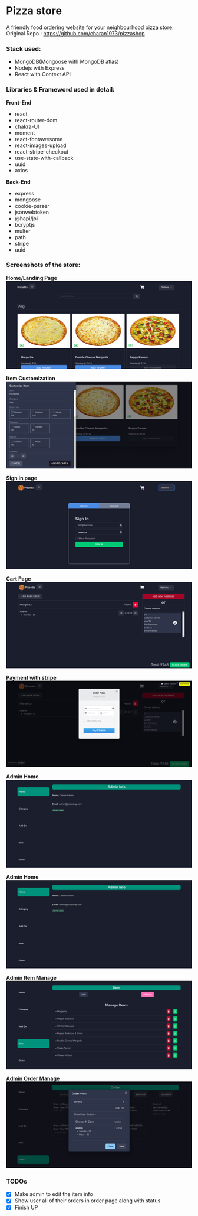 # Pizza store

A friendly food ordering website for your neighbourhood pizza store.
Original Repo : https://github.com/charan1973/pizzashop

### **Stack used:**  
* MongoDB(Mongoose with MongoDB atlas)  
* Nodejs with Express  
* React with Context API  

### **Libraries & Frameword used in detail:**  
**Front-End**  
* react  
* react-router-dom  
* chakra-UI  
* moment  
* react-fontawesome  
* react-images-upload  
* react-stripe-checkout  
* use-state-with-callback  
* uuid  
* axios  

**Back-End**  
* express  
* mongoose  
* cookie-parser  
* jsonwebtoken  
* @hapi/joi  
* bcryptjs  
* multer  
* path  
* stripe  
* uuid  

### **Screenshots of the store:**

**Home/Landing Page**
![Home](./screenshots/Selection_105.png)

**Item Customization**
![Item Customization](./screenshots/Selection_106.png)

**Sign in page**
![Signin](./screenshots/Selection_107.png)

**Cart Page**
![Cart](./screenshots/Selection_108.png)

**Payment with stripe**
![Stripe](./screenshots/Selection_109.png)

**Admin Home**
![Admin Home](./screenshots/Selection_110.png)

**Admin Home**
![Admi Home](./screenshots/Selection_110.png)

**Admin Item Manage**
![Admin Item](./screenshots/Selection_111.png)

**Admin Order Manage**
![Admin Order](./screenshots/Selection_112.png)

### TODOs
- [x] Make admin to edit the item info
- [x] Show user all of their orders in order page along with status
- [x] Finish UP
